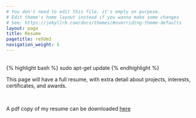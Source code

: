 ```yaml
---
# You don't need to edit this file, it's empty on purpose.
# Edit theme's home layout instead if you wanna make some changes
# See: https://jekyllrb.com/docs/themes/#overriding-theme-defaults
layout: page
title: Resume
pagetitle: re5Um3
navigation_weight: 5
---
```


<div class="container">
	<br>
{% highlight bash %}
sudo apt-get update
{% endhighlight %}
<br>
<p>This page will have a full resume, with extra detail about projects, interests, certificates, and awards.</p>
<br>
<p>A pdf copy of my resume can be downloaded <a href="{{site.url}}/assets/Murchison_Donald_Resume.pdf">here</a></p>
</div>
